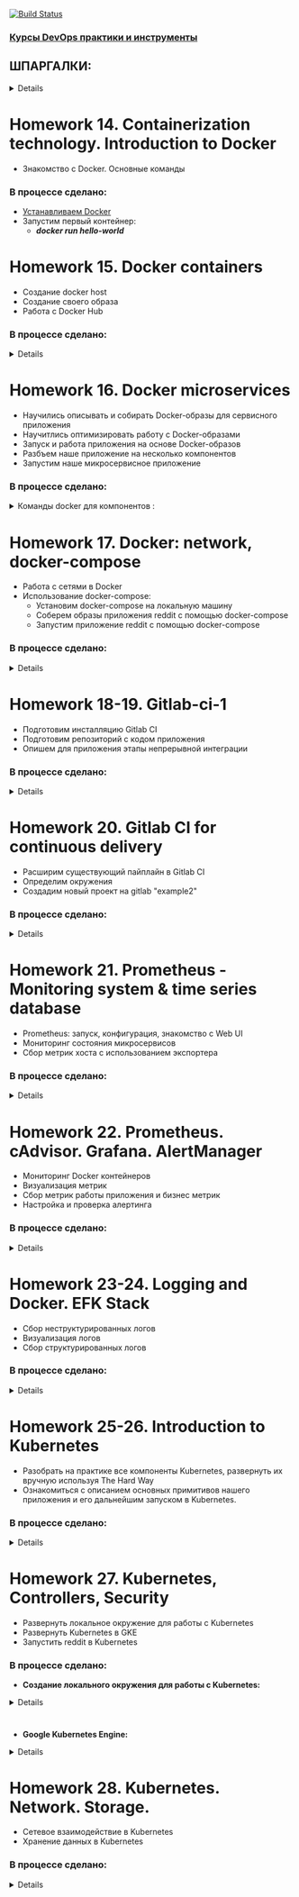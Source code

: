 [![Build Status](https://travis-ci.org/stv2509/microservices.svg?branch=master)](https://travis-ci.org/stv2509/microservices)


### [Курсы DevOps практики и инструменты](https://otus.ru/lessons/devops-praktiki-i-instrumenty/)


## ШПАРГАЛКИ:
<details><p>

## [Шпаргалка-1 с командами Docker](https://habr.com/ru/company/flant/blog/336654/)

## [Шпаргалка-2 с командами Docker](https://github.com/eon01/DockerCheatSheet)

## [Большой Docker FAQ: отвечаем на самые важные вопросы](https://xakep.ru/2015/06/04/docker-faq/)

## [Драйверы которые поддерживает docker-machine](https://docs.docker.com/machine/drivers/)

# [Grok-patterns](https://github.com/logstash-plugins/logstash-patterns-core/blob/master/patterns/grok-patterns)

#
# GOOGLE_APPLICATION_CREDENTIALS

<details><p>

```bash
API APIs & services -> Credentials. Create Credentials -> Service account key

New service account
Service account name любое
Role: owner
Key type: JSON
Create
export GOOGLE_APPLICATION_CREDENTIALS="[PATH]"
```
</p></details>

</p></details>

#
# Homework 14. Containerization technology. Introduction to Docker

 - Знакомство с Docker. Основные команды

### В процессе сделано:

 - [Устанавливаем Docker](https://docs.docker.com/install/linux/docker-ce/ubuntu/)
 - Запустим первый контейнер:
   - ***docker run hello-world***


# Homework 15. Docker containers

- Создание docker host
- Создание своего образа
- Работа с Docker Hub
 
### В процессе сделано:
<details>

- [Установим Docker machine](https://docs.docker.com/machine/install-machine/). docker-machine - встроенный в докер инструмент для создания хостов и установки на них docker engine. Имеет поддержку облаков и систем виртуализации (Virtualbox, GCP и др.)
- Создадим образ на GCP:
```bash
$ export GOOGLE_APPLICATION_CREDENTIALS=$HOME/gce-credentials.json
$ export GOOGLE_PROJECT=_ваш-проект_ (docker-234216)
$ docker-machine create --driver google \
--google-zone europe-west1-b \
--google-machine-type g1-small \
--google-machine-image $(gcloud compute images list --filter ubuntu-1604-lts --uri) \
docker-host
```
- <details><p>
  <summary>Создадим приложение монолит docker-monolith/ :</summary>
  
  - **docker-monolith/Dockerfile** - текстовое описание нашего образа

  - **docker-monolith/mongod.conf** - преподготовленный конфиг для mongodb

  - **docker-monolith/db_config** - содержит переменную со ссылкой на mongodb

  - **docker-monolith/start.sh** - скрипт запуска приложения

  - **docker-monolith/default-allow-9292.sh** - скрипт для проверки firewall

  </p></details>

- Выполним команду, чтобы собрать свой образ:
  - ***$ docker build -t reddit:latest .*** (Точка в конце обязательна, она указывает на путь до Docker-контекста, флаг -t задает тег для собранного образа)
- Запустить наш контейнер и проверим результат:
  - ***$ docker run --name reddit -d --network=host reddit:latest***
  - ***$ docker-machine ls***
- Разрешим входящий TCP-трафик на порт 9292, выполним:
  - ***docker-monolith/default-allow-9292.sh***
- **Docker Hub** - это облачный registry сервис от компании Docker. В него можно выгружать и загружать из него докер образы.
- Аутентифицируемся на docker hub и загрузим наш образ для использования в будущем:
  - ***$ docker login***
  - ***$ docker tag reddit:latest <your-login>/otus-reddit:1.0***
  - ***$ docker push <your-login>/otus-reddit:1.0***
</p></details>

#  
# Homework 16. Docker microservices

- Научились описывать и собирать Docker-образы для сервисного приложения
- Научитлись оптимизировать работу с Docker-образами
- Запуск и работа приложения на основе Docker-образов
- Разбъем наше приложение на несколько компонентов
- Запустим наше микросервисное приложение

### В процессе сделано:

<details><p>
<summary>Команды docker для компонентов :</summary>

#
- Соберем образы с нашими сервисами:
```
docker pull mongo:latest 
docker build -t stv2509/post:2.0 ./post-py 
docker build -t stv2509/comment:2.0 ./comment 
docker build -t stv2509/ui:2.0 ./ui
```
- Создадим специальную bridge-сеть **"reddit** для контейнеров, так как сетевые алиасы не работают в сети по умолчанию:
```
docker network create reddit
docker run -d --network=reddit --network-alias=post_db --network-alias=comment_db mongo:latest
docker run -d --network=reddit --network-alias=post stv2509/post:2.0
docker run -d --network=reddit --network-alias=comment stv2509/comment:2.0
docker run -d --network=reddit -p 9292:9292 stv2509/ui:2.0
```
- Запустим наши контейнеры:
```
docker volume create reddit_db

docker run -d --network=reddit -v reddit_db:/data/db --network-alias=post_db --network-alias=comment_db mongo:latest
docker run -d --network=reddit --network-alias=post stv2509/post:2.0
docker run -d --network=reddit --network-alias=comment stv2509/comment:2.0
docker run -d --network=reddit -p 9292:9292 stv2509/ui:2.0
```
</p></details>

#  
# Homework 17. Docker: network, docker-compose

- Работа с сетями в Docker
- Использование docker-compose:
  - Установим docker-compose на локальную машину
  - Соберем образы приложения reddit с помощью docker-compose
  - Запустим приложение reddit с помощью docker-compose

### В процессе сделано:

<details><p>

- None network driver:
  - ***docker run -ti --rm --network none joffotron/docker-net-tools -c ifconfig***
- Host network driver:
  - ***docker run -ti --rm --network host joffotron/docker-net-tools -c ifconfig***
  - ***docker-machine ssh docker-host ifconfig***
- Остановите все запущенные контейнеры:
  - ***docker kill $(docker ps -q)***
- Docker networks:
  - ***sudo ln -s /var/run/docker/netns /var/run/netns***
  - ***sudo ip netns***
- Bridge network driver:
  - Создадим bridge-сеть в docker:
    - ***docker network create reddit --driver bridge***
  - Запустим наш проект reddit с использованием bridge-сети и присвоим контейнерам имена
    - ***--name <name> (можно задать только 1 имя)***
    - ***--network-alias <alias-name> (можно задать множество алиасов)***
  ```bash
  > docker run -d --network=reddit --network-alias=post_db --networkalias=comment_db mongo:latest
  > docker run -d --network=reddit --network-alias=post <your-login>/post:1.0
  > docker run -d --network=reddit --network-alias=comment <your-login>/comment:1.0
  > docker run -d --network=reddit -p 9292:9292 <your-login>/ui:1.0
  ```
  - Запустим наш проект в 2-х bridge сетях:
    - Создадим docker-сети
	```bash
	> docker network create back_net --subnet=10.0.2.0/24
	> docker network create front_net --subnet=10.0.1.0/24
	```
	- Запустим контейнеры:
	```bash
	> docker run -d --network=front_net -p 9292:9292 --name ui <your-login>/ui:1.0
    > docker run -d --network=back_net --name comment <your-login>/comment:1.0
    > docker run -d --network=back_net --name post <your-login>/post:1.0
    > docker run -d --network=back_net --name mongo_db --network-alias=post_db --network-alias=comment_db mongo:latest
	```
	- Docker при инициализации контейнера может подключить к нему только 1 сеть. Поэтому нужно поместить контейнеры post и comment в обе сети.
	```bash
	> docker network connect <network> <container>
	> docker network connect front_net post
	> docker network connect front_net comment
	```
- Docker-compose
  - [Установка dockercompose](https://docs.docker.com/compose/install/#install-compose)
  - запустим приложение из директории **src/:**
    - ***docker-compose up -d -p new_project_name***
	- ***docker-compose ps***
  - Параметризованные параметры хранятся в отдельном файл c расширением **src/.env**
</p></details>
  
#  
# Homework 18-19. Gitlab-ci-1

- Подготовим инсталляцию Gitlab CI
- Подготовим репозиторий с кодом приложения
- Опишем для приложения этапы непрерывной интеграции

### В процессе сделано:

<details><p>

- Создадим instance при помощи terraform
  ```bash
  cd gitlab-ci/terraform/stage
  terraform apply
  TERRAFORM_STAGE="/vagrant_data/microservices/gitlab-ci/terraform/stage"
  export TERRAFORM_STAGE
  ```
- При помощи ansible установим docker и gitlab-ci
  - для установки docker используем готовую роль **"geerlingguy.docker"**
  - ansible запустит скрипт docker-compose.sh, кторый сгенерит файл docker-compose.yml, подставив ip-address из terraform
  - установим gitlab-ci, при помощи shell-модуля, т.к. ansible не работает с версией "docker-compose > 0.19"
  ```bash
  cd gitlab-ci/ansible
  ansible-playbook playbooks/gitlab-docker.yml
  ```
- Создадим группу "homework" и проект "example" в gitlab-ci, добавим в него новую ветку "gitlab-ci-1"
```bash
> git checkout -b gitlab-ci-1
> git remote add gitlab http://\<your-vm-ip\>/homework/example.git
> git push gitlab gitlab-ci-1
```
- Добавим в репозиторий файл ".gitlab-ci.yml"
- Запустим Runner и зарегистрируем его в интерактивном режиме
  - *http://\<your-vm-ip\>/ -> Settings -> CI/CD -> Runners settings*
  - *$ /srv/gitlab/start-runner.sh*

</p></details>
  
#  
# Homework 20. Gitlab CI for continuous delivery

- Расширим существующий пайплайн в Gitlab CI
- Определим окружения
- Создадим новый проект на gitlab "example2"

### В процессе сделано:

<details><p>

- В связи с нехваткой времени задачи с \*\* были временно пропущены

</p></details>

#  
# Homework 21. Prometheus - Monitoring system & time series database

- Prometheus: запуск, конфигурация, знакомство с Web UI
- Мониторинг состояния микросервисов
- Сбор метрик хоста с использованием экспортера


### В процессе сделано:
<details><p>

- Создадим правило фаервола для Prometheus и Puma:
  ```bash
  $ gcloud compute firewall-rules create prometheus-default --allow tcp:9090
  $ gcloud compute firewall-rules create puma-default --allow tcp:9292
  ```
- [Создадим Docker хост в GCE и запустим Prometheus](https://gist.githubusercontent.com/stv2509/b0894c38002903781bd3e6147f064bda/raw/cd10974d96f2d0c81a3cc7b171f52d78f411dec3/docker-machine-prometeus)
- Проверим работу Prometheus:
  - ***http://\<your-vm-ip\>:9090***
- Определим простой конфигурационный файл для сбора метрик с наших микросервисов:
  - **monitoring/prometheus/prometheus.yml**
- Создадим свой Docker образ prometheus:
  ```bash
  $ cd monitoring/prometheus/
  $ export USER_NAME=username
  $ docker build -t $USER_NAME/prometheus .
  ```
- Создадим образы микросервисов:
  ```bash
  $ cd src/*
  /src/ui $ bash docker_build.sh
  /src/post-py $ bash docker_build.sh
  /src/comment $ bash docker_build.sh
  ```
- Запустим наш Prometheus совместно с микросервисами:
  - **cd docker/**
  - **docker-compose up -d**
- Посмотрим список endpoint-ов, с которых собирает информацию Prometheus:
  - ***http://\<your-vm-ip\>:9090/targets***
- Состояние сервиса UI
  - В веб интерфейсе Prometheus выполните поиск по названию метрики *ui_health*
  - Остановим post сервис
    - **$ docker-compose stop post**
  - Посмотрим, не случилось ли чего плохого с сервисами, от которых зависит UI сервис. Наберем в строке выражений *ui_health_* и Prometheus нам предложит дополнить названия метрик.
    - *ui_health_comment_availability* - с сервисом все впорядке
    - *ui_health_post_availability* - с post сервисом все плох
  - Проблему мы обнаружили. Поднимем post сервис:
    - **docker-compose start post**
- **Exporters** - Программа, которая делает метрики доступными для сбора Prometheus
- Воспользуемся **Node Exporters** для сбора информации о работе Docker хоста
- Чтобы сказать Prometheus следить за еще одним сервисом, нам нужно добавить информацию о нем в конфиг **monitoring/prometheus/prometheus.yml:**
  ```bash
  scrape_configs:
  ...
  - job_name: 'node'
    static_configs:
      - targets:
        - 'node-exporter:9100'
  ```
- Соберем новый Docker для Prometheus:
  - **monitoring/prometheus $ docker build -t $USER_NAME/prometheus .**
- Пересоздадим наши сервисы
  ```bash
  $ docker-compose down
  $ docker-compose up -d
  ```
- Отправим собранные вами образы на DockerHub:
  ```bash
  $ docker login
  Login Succeeded
  $ docker push $USER_NAME/ui
  $ docker push $USER_NAME/comment
  $ docker push $USER_NAME/post
  $ docker push $USER_NAME/prometheus
  ```
</p></details>

#  
# Homework 22. Prometheus. cAdvisor. Grafana. AlertManager

- Мониторинг Docker контейнеров
- Визуализация метрик
- Сбор метрик работы приложения и бизнес метрик
- Настройка и проверка алертинга


### В процессе сделано:
<details><p>

- Добавлен cAdvisor
  - Добавим информацию о сервисе cAdvisor в конфигурацию Prometheus, чтобы он начал собирать метрики.
  - Не забываем открывать порты для новых сервисов
  - Пересоберем образ Prometheus с обновленной конфигурацией.
  - Запустим сервисы:
    ```bash
    $ docker-compose up -d
    $ docker-compose -f docker-compose-monitoring.yml up -d
    ```
  - Проверим работу cAdvisor:
    - ***http://\<your-vm-ip\>:8080***
  - Визуализация метрик. Grafana
  - Добавим сервис Grafana в docker-compose-monitoring.yml
    - **docker-compose -f docker-compose-monitoring.yml up -d grafana**
    - ***http://\<your-vm-ip\>:3000***
	- добавим источник данных **"Add data source":**
	```
	Name:    Prometheus Server
	Default: yes
	Type:    Prometheus
	URL:     http://prometeus:9090
	Access:  proxy
	```
  - Перейдем на сайт [Grafana](https://grafana.com/dashboards) и выберем в качестве источника данных нашу систему мониторинга Prometheus dashboard *"Docker and system monitoring"* (cAdvisor/Prometheus)
  - Нажмем загрузить *"json"* и сохраним его под именем **monitoring/grafana/dashboards/DockerMonitoring.json**
  - Откроем вновь веб интерфейс Grafana и выберем импортировать шаблон. Должен появиться набор графиков с информацией о состоянии хостовой системы и работе контейнеров.
- Сбор метрик приложения
  - Добавим информацию о *"post"* сервисе в конфигурацию Prometheus (prometheus.yml)
    ```bash
	scrape_configs:
    ...
     - job_name: 'post'
       static_configs:
         - targets:
           'post:5000'
    ```
  - Пересоздадим нашу Docker инфраструктуру мониторинга:
  ```bash
  $ docker-compose -f docker-compose-monitoring.yml down
  $ docker-compose -f docker-compose-monitoring.yml up -d
  ```
- Сохраним изменения дашборда и эспортируем его в JSON файл, который загрузим на нашу локальную машину
- "*Share dashboard*" -> "*Export*" -> "*Save to file*" -> **monitoring/grafana/dashboards/UI_Service_Monitoring.json**
- **Alertmanager** - дополнительный компонент для системы мониторинга **Prometheus**
  -  Соберем образ alertmanager:
    - ***monitoring/alertmanager $ docker build -t $USER_NAME/alertmanager .***
  - Добавим новый сервис в компоуз файл мониторинга
  ```bash
  services:
  ...
  alertmanager:
    image: ${USER_NAME}/alertmanager
    command:
      - '--config.file=/etc/alertmanager/config.yml'
    ports:
      - 9093:9093
  ```
  - Создадим файл ***monitoring/prometheus/alerts.yml*** определим условия при которых должен срабатывать алерт и посылаться *Alertmanager-у*
  - Добавим операцию копирования данного файла в ***monitoring/prometheus/Dockerfile:***
    - **ADD alerts.yml /etc/prometheus/**
  - Добавим информацию о правилах, в конфиг ***microservices/monitoring/prometheus/prometheus.yml***
    ```bash
	global:
       scrape_interval: '5s'
    ...
    rule_files:
      - 'alerts.yml'
    alerting:
      alertmanagers:
        - scheme: http
    static_configs:
      - targets:
        - 'alertmanager:9093'
    ```
  - Пересоберем образ Prometheus (cd monitoring/prometheus):
    - **$ docker build -t $USER_NAME/prometheus .**
  - Пересоздадим нашу Docker инфраструктуру мониторинга:
  ```bash
  $ docker-compose -f docker-compose-monitoring.yml down
  $ docker-compose -f docker-compose-monitoring.yml up -d
  ```
  - Алерты можно посмотреть в веб интерфейсе Prometheus ***Alerts***
  - Остановим один из сервисов и подождем одну минуту
    - ***$ docker-compose stop post***
  - В **slack** канал должно придти сообщение
	```bash
	AlertManager APP [1:35 PM]
       [FIRING:1] InstanceDown (post:5000 post page)
	```
- Отправим собранные нами образы на DockerHub:
  ```bash
  $ docker login
  Login Succeeded
  $ docker push $USER_NAME/ui
  $ docker push $USER_NAME/comment
  $ docker push $USER_NAME/post
  $ docker push $USER_NAME/prometheus
  ```
</p></details>

#  
# Homework 23-24. Logging and Docker. EFK Stack

- Сбор неструктурированных логов
- Визуализация логов
- Сбор структурированных логов

### В процессе сделано:
<details><p>

- [Создадим Docker хост в GCE и настроим локальное окружение на работу с ним](https://gist.github.com/stv2509/4fe8a00f834e3baf1572b8724a2a9110)
- Создадим образы микросервисов:
  ```bash
  $ cd src/*
  /src/ui      $ bash docker_build.sh
  /src/post-py $ bash docker_build.sh
  /src/comment $ bash docker_build.sh
  ```
- Создадим отдельный compose-файл для нашей системы логирования **docker/docker-compose-logging.yml**
- Создадим файл конфигурации для *Fluentd* **logging/fluentd/fluent.conf**
- Создадим образ *Fluentd* с нужной нам конфигурацией **logging/fluentd/Dockerfile**
  - **docker build -t $USER_NAME/fluentd .**
- Запустите сервисы приложения из директории **docker/:**
  - **$ docker-compose up -d**
- Просмотрим логи post-сервиса:
  - **docker/ $ docker-compose logs -f post**
  - создадим несколько постов, понаблюдаем за терминалом
- Отправка логов во *Fluentd*
  - Определим драйвер логирования для сервиса *post* в **docker/docker-compose.yaml:**
  ```bash
  …
  post:
   …
    logging:
      driver: "fluentd"
      options:
        fluentd-address: localhost:24224
        tag: service.post
  ```
- Запустим систему логирования и перезапустим сервисы:
  ```bash
  $ docker-compose -f docker-compose-logging.yml up -d
  $ docker-compose down
  $ docker-compose up -d
  ```
- Добавим фильтр для парсинга json логов **logging/fluentd/fluent.conf:**
  ```bash
  <source>
    @type forward
    port 24224
    bind 0.0.0.0
  </source>
  
  <filter service.post>
    @type parser
    format json
    key_name log
  </filter>
  
  <match *.**>
    @type copy
    ...
  ```
- Персоберем образ и перезапустим сервисы:
  ```bash
  logging/fluentd $ docker build -t $USER_NAME/fluentd .
  docker/ $ docker-compose -f docker-compose-logging.yml up -d fluentd
  ```
- Создадим пару новых постов и поиск по ним в **Kibana**:
  - search ***event: post_create***
- Неструктурированные логи:
  - Определим для ui сервиса драйвер для логирования *fluentd* в **docker/docker-compose.yml**
  ```bash
  ui:
  ...
    logging:
      driver: "fluentd"
      options:
        fluentd-address: localhost:24224
        tag: service.ui
  ```
  - Перезапустим ui сервис:
  ```bash
  $ docker-compose stop ui
  $ docker-compose rm ui
  $ docker-compose up -d
  ```
  - Добавим фильтр для парсинга логов ui используем **grok**-шаблоны **logging/fluentd/fluent.conf:**
  ```bash
  <filter service.ui>
    @type parser
    format grok
    grok_pattern service=%{WORD:service} \| event=%{WORD:event} \| request_id=%{GREEDYDATA:request_id} \|
    message='%{GREEDYDATA:message}'
    key_name message
    reserve_data true
  </filter>
  ```
  - Перезапустим сервисы:
  ```bash
  logging/fluentd $ docker build -t $USER_NAME/fluentd .
  $ docker-compose -f docker-compose-logging.yml down
  $ docker-compose -f docker-compose-logging.yml up -d
  ```
  - Проверим результат.
</p></details>

#  
# Homework 25-26. Introduction to Kubernetes

- Разобрать на практике все компоненты Kubernetes, развернуть их вручную используя The Hard Way
- Ознакомиться с описанием основных примитивов нашего приложения и его дальнейшим запуском в Kubernetes.

### В процессе сделано:
<details><p>

- Создадим первый Deployment manifest **kubernetes/reddit/post-deployment.yml:**
  ```bash
  ---
  apiVersion: apps/v1beta2
  kind: Deployment
  metadata:
    name: post-deployment
  spec:
    replicas: 1
    selector:
      matchLabels:
        app: post
    template:
      metadata:
        name: post
        labels:
          app: post
      spec:
        containers:
        - image: USER_NAME/post
          name: post
  ```
- Пройдите [Kubernetes The Hard Way](https://github.com/kelseyhightower/kubernetes-the-hard-way)
- Проверить, что **kubectl apply -f** проходит по созданным до этого deployment-ам (ui, post, mongo, comment) и поды запускаются:
  ```bash
  $ kubectl get pods -o wide
  NAME                                  READY   STATUS    RESTARTS   AGE   IP           NODE       NOMINATED NODE
  busybox-bd8fb7cbd-mpf5k               1/1     Running   0          59m   10.200.1.2   worker-1   <none>
  comment-deployment-6df88f7fb8-7j5vt   1/1     Running   0          14m   10.200.2.3   worker-2   <none>
  mongo-deployment-57b8d4d88c-ggx7n     1/1     Running   0          13m   10.200.2.4   worker-2   <none>
  nginx-dbddb74b8-2vhxc                 1/1     Running   0          46m   10.200.1.3   worker-1   <none>
  post-deployment-55bdc66fcd-rhjjw      1/1     Running   0          21m   10.200.0.3   worker-0   <none>
  ui-deployment-795cdbb698-bn2s8        1/1     Running   0          14m   10.200.0.4   worker-0   <none>
  ```
</p></details>

#  
# Homework 27. Kubernetes, Controllers, Security

- Развернуть локальное окружение для работы с Kubernetes
- Развернуть Kubernetes в GKE
- Запустить reddit в Kubernetes

### В процессе сделано:

- **Создание локального окружения для работы с Kubernetes:**
<details><p>

- Подготовим локальное окружение:
  - Установим **[kubectl](https://kubernetes.io/docs/tasks/tools/install-kubectl/)**
  - Директории **~/.kube** - содержит служебную инфу для kubectl (конфиги, кеши, схемы API)
  - Установим **[VirtualBox](https://www.virtualbox.org/wiki/Downloads)**
  - Установим **[minikube](https://kubernetes.io/docs/tasks/tools/install-minikube/)**
- Запустим наш Minukube-кластер:
  - **$ minikube start --cpus 2 --memory 1024 --disk-size 10g**
- Проверим, что кластер развернут:
  ```bash
  $ kubectl get nodes
    NAME       STATUS    ROLES     AGE       VERSION
    minikube   Ready     master    4m        v1.14.0
  ```
- Порядок конфигурирования **kubectl**:
  - Создать cluster:
    -  $ kubectl config set-cluster … **cluster_name**
  - Создать данные пользователя (credentials)
    - $ kubectl config set-credentials … **user_name**
  - Создать контекст
    - $ kubectl config set-context **context_name** --cluster=**cluster_name** --user=**user_name**
  - Использовать контекст
    - $ kubectl config use-context **context_name**
  - Посмотреть текущий контекст
  ```bash
  $ kubectl config current-context
    minikube
  ```
  - Посмотреть список всех контекстов
  ```bash
  $ kubectl config get-contexts
  CURRENT       NAME                 CLUSTER                 AUTHINFO    NAMESPACE
          kubernetes-the-hard-way   kubernetes-the-hard-way   admin
    *     minikube                  minikube                  minikube
  ```
- Запустим приложение:
  ```bash  
  $ kubectl apply -f kubernetes/reddit/ui-deployment.yml
  deployment.apps/ui created
  ```
- Пробросим сетевые порты POD-ов на локальную машину
  ```bash
  $ kubectl get pods --selector component=ui
  $ kubectl port-forward <pod-name> 8080:9292  # (local-port:pod-port)
  ```
- Зайдем в браузере на **http://localhost:8080**, UI работает.
- Подключим остальные компоненты
  ```bash
  $ kubectl apply -f comment-deployment.yml
  $ kubectl apply -f post-deployment.yml
  ```
- Для связи компонент между собой и с внешним миром используется объект **Service**
  - **$ kubectl apply -f kubernetes/reddit/comment-service.yml**
  - Посмотрите по label-ам соответствующие POD-ы:
  ```bash
  $ kubectl describe service comment | grep Endpoints
  Endpoints:         172.17.0.11:9292,172.17.0.12:9292,172.17.0.13:9292
  
  $ kubectl exec -ti <pod-name> nslookup comment
  nslookup: can't resolve '(null)': Name does not resolve

  Name:      comment
  Address 1: 10.104.40.232 comment.default.svc.cluster.local
  ```
  - Сделаем Service для БД comment: **kubernetes/reddit/comment-mongodb-service.yml**
  - Сделаем Service для БД post: **kubernetes/reddit/post-mongodb-service.yml**
- Обеспечим доступ к ui-сервису снаружи **kubernetes/reddit/ui-service.yml**
  - Тип сервиса **NodePort** - на каждой ноде кластера открывает порт из диапазона **30000-32767** и переправляет трафик с этого порта на тот, который указан в **targetPort Pod** (похоже на стандартный expose в docker)
  ```bash
  ...
  spec:
   type: NodePort
   ports:
   - nodePort: 32092
     port: 9292
     protocol: TCP
     targetPort: 9292
  ...
  ```
- Minikube может перенаправлять на web-странцы с сервисами которые были помечены типом **NodePort**
  ```bash
  C:\Users\1>minikube service list
  |-------------|------------|-----------------------------|
  |  NAMESPACE  |    NAME    |             URL             |
  |-------------|------------|-----------------------------|
  | default     | comment    | No node port                |
  | default     | comment-db | No node port                |
  | default     | kubernetes | No node port                |
  | default     | post       | No node port                |
  | default     | post-db    | No node port                |
  | default     | ui         | http://192.168.99.100:32092 |
  | kube-system | kube-dns   | No node port                |
  |-------------|------------|-----------------------------|
  ```
- Получим список расширений:
  ```bash
  $ minikube addons list
  - addon-manager: enabled
  - dashboard: enabled
  - default-storageclass: enabled
  - efk: disabled
  - freshpod: disabled
  - gvisor: disabled
  - heapster: disabled
  - ingress: disabled
  - logviewer: disabled
  - metrics-server: disabled
  - nvidia-driver-installer: disabled
  - nvidia-gpu-device-plugin: disabled
  - registry: disabled
  - registry-creds: disabled
  - storage-provisioner: enabled
  - storage-provisioner-gluster: disabled
  ```
- Включим и зайдем в Dashboard:
  ```bash
  $ minikube service kubernetes-dashboard -n kube-system
  
  $ minikube dashboard --url
  -   Enabling dashboard ...
  -   Verifying dashboard health ...
  -   Launching proxy ...
  -   Verifying proxy health ...
  http://127.0.0.1:3561/api/v1/namespaces/kube-system/services/http:kubernetes-dashboard:/proxy/
  ```
- **Namespace:**
- Cоздадим свой Namespace **kubernetes/reddit/dev-namespace.yml**
  - **$ kubectl apply -f dev-namespace.yml**
- Запустим приложение в **dev** неймспейсе:
  - **$ kubectl apply -n dev -f …**
  - Если возник конфликт портов у ui-service, то убираем из описания значение **NodePort**
- Смотрим результат:
  - **$ minikube service ui -n dev**
- Добавим информацию об окружении внутрь контейнера UI **kubernetes/reddit/ui-deployment.yml**:
  ```bash
  …
  spec:
    containers:
    - image: USER_NAME/ui
      name: ui
      env:
      - name: ENV
        valueFrom:
          fieldRef:
            fieldPath: metadata.namespace
  ```
- Смотрим результат:
  - **$ minikube service ui -n dev**
  - В заголовке появиться **dev:** *"Microservices Reddit in* **dev** *ui-8644b898fd-h8wkm container"*
</p></details>

#

- **Google Kubernetes Engine:**
<details><p>

- Зайдите в свою gcloud console, перейдите в *"kubernetes clusters"*
- Нажмите *"создать Cluster"*
- Жмем *"Создать"* и ждем, пока поднимется кластер
- Подключимся к GKE для запуска нашего приложения:
  - Нажмите *"Connect"* и скопируйте команду вида:
  **$ gcloud container clusters get-credentials cluster-1 --zone europe-west1-b --project docker-182508**
  - Введите в консоли скопированную команду. В результате в файл **~/.kube/config** будут добавлены **user**, **cluster** и **context** для подключения к кластеру в **GKE.**
  - Проверьте, что текущий контекст будет выставлен для подключения к этому кластеру
    - **$ kubectl config current-context**
- Запустим наше приложение в GKE:
  - Создадим dev namespace
    - **$ kubectl apply -f ./kubernetes/reddit/dev-namespace.yml**
  - Задеплоим все компоненты приложения в namespace dev
    - **$ kubectl apply -f ./kubernetes/reddit/ -n dev**
- Создайте правила firewall и откройте порты **tcp:30000-32767** kubernetes для публикации сервисов
- Посмотрим внешний IP-адрес любой ноды из кластера
  ```bash
   $ kubectl get nodes -o wide
  NAME                                                STATUS   ROLES    AGE   VERSION           EXTERNAL-IP      
  gke-standard-cluster-1-default-pool-3fc50298-2t9b   Ready    <none>   15m   v1.10.12-gke.14   35.195.212.157 
  gke-standard-cluster-1-default-pool-3fc50298-mdls   Ready    <none>   17m   v1.10.12-gke.14   35.195.109.252
  ```
- Найдите порт публикации сервиса ui
  ```bash
  $ kubectl describe service ui -n dev | grep NodePort
    Type: NodePort
    NodePort: <unset> 31474/TCP
  ```
- Идем по адресу **http://\<node-ip\>:\<NodePort\>** наш сервис работает.
- Запустим [Dashboard](https://kubernetes.io/docs/tasks/access-application-cluster/web-ui-dashboard/) для кластера GKE
 - Kubernetes Engine -> Clusters -> EDIT -> Add-ons -> Kubernetes dashboard -> Enabled
 - **$ kubectl proxy**
 - Заходим по адресу *http://localhost:8001/ui* (Жмем "SKIP") или *http://localhost:8001/api/v1/namespaces/kube-system/services/https:kubernetes-dashboard:/proxy/#!/login*
 - У dashboard не хватает прав, чтобы посмотреть на кластер, его не пускает **RBAC**
 - Назначим нашему *Service Account* роль с достаточными правами на просмотр информации о кластере
   - **$ kubectl create clusterrolebinding kubernetes-dashboard --clusterrole=cluster-admin --serviceaccount=kube-system:kubernetes-dashboard**
 - Снова зайдем по адресу *http://localhost:8001/ui* - dashboard работает
</p></details>

#  
# Homework 28. Kubernetes. Network. Storage.

- Сетевое взаимодействие в Kubernetes
- Хранение данных в Kubernetes

### В процессе сделано:
<details><p>

- **LoadBalancer**
  - Настроим соответствующим образом Service UI **ui-service.yml**
  ```bash
  ....
  spec:
    type: LoadBalancer # Тип LoadBalancer
    ports:
    - port: 80         # Порт, который будет открыт на балансировщике
      nodePort: 32092  # на ноде будет открыт порт, но нам он не нужен и его можно даже убрать
      protocol: TCP
      targetPort: 9292 # Порт POD-а
  ...
  ```
  - **$ kubectl apply -f ./kubernetes/reddit/ui-service.yml -n dev**
  - Проверим, что получилось:
  ```bash
  $ kubectl get service -n dev --selector component=ui
  NAME   TYPE           CLUSTER-IP    EXTERNAL-IP   PORT(S)        AGE
  ui     LoadBalancer   10.7.242.18   <pending>     80:31372/TCP   1h
  ```
  - Немного подождем и проверим еще раз, появился **"EXTERNAL-IP"**
  ```bash
  $ kubectl get service -n dev --selector component=ui
  NAME   TYPE           CLUSTER-IP    EXTERNAL-IP     PORT(S)        AGE
  ui     LoadBalancer   10.7.242.18   104.199.87.67   80:31372/TCP   1h
  ```
  - Наш IP-адрес для доступа **104.199.87.67:80**
  - Откроем консоль GCP и посмотрим правило созданное правило балансировки:
    - **GCP -> Network services -> Load balancer details**
- **Ingress**
  - Сами по себе Ingress’ы это просто правила. Для их применения нужен **Ingress Controller**
  - Ingress Controller (В отличие от остальных контроллеров k8s - он не стартует вместе с кластером.) - это скорее плагин (а значит и отдельный POD), который состоит из 2-х функциональных частей:
    - Приложение, которое отслеживает через k8s API новые объекты Ingress и обновляет конфигурацию балансировщика
    - Балансировщик (Nginx, haproxy, traefik,…), который и занимается управлением сетевым трафиком
	- Создадим Ingress **kubernetes/reddit/ui-ingress.yml** для сервиса UI
	- В **GCP -> Network services -> Load balancer details** должно появиться наше правило.
	- Посмотрим в сам кластер:
	```bash
	$ kubectl get ingress -n dev
    NAME   HOSTS   ADDRESS       PORTS   AGE
    ui     *       34.96.85.47   80      10m
	```
	- У нас 2 балансировщика для 1 сервиса, уберем один балансировщик из **kubernetes/reddit/ui-service.yml:**
	```bash
	...
	spec:
      type: NodePort
      ports:
      - port: 9292
        protocol: TCP
        targetPort: 9292
	...
	```
	- **$ kubectl apply -f kubernetes/reddit/ui-service.yml -n dev**
	- Заставим работать Ingress Controller как классический веб - **kubernetes/reddit/ui-ingress.yml:**
	```bash
	---
    apiVersion: extensions/v1beta1
    kind: Ingress
    metadata:
      name: ui
    spec:
      rules:
      - http:
        paths:
        - path: /*
        backend:
          serviceName: ui
          servicePort: 9292
	```
	- **$ kubectl apply -f kubernetes/reddit/ui-ingress.yml**. Может долго запускаться. Ждите.
- **Secret**
